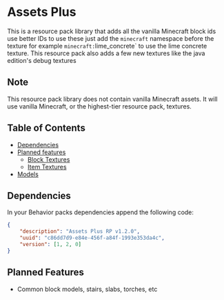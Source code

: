 # Assets Plus

This is a resource pack library that adds all the vanilla Minecraft block ids use better IDs to use these just add the `minecraft` namespace before the texture for example `minecraft:`lime_concrete` to use the lime concrete texture. This resource pack also adds a few new textures like the java edition's debug textures

## Note

This resource pack library does not contain vanilla Minecraft assets. It will use vanilla Minecraft, or the highest-tier resource pack, textures.

## Table of Contents

- [Dependencies](#dependencies)
- [Planned features](#planned-features)
  - [Block Textures](./Block%20Textures)
  - [Item Textures](./Item%20Textures)
- [Models](./Models)

## Dependencies

In your Behavior packs dependencies append the following code:

```json
{
    "description": "Assets Plus RP v1.2.0",
    "uuid": "c86dd7d9-e84e-456f-a84f-1993e353da4c",
    "version": [1, 2, 0]
}
```

## Planned Features

- Common block models, stairs, slabs, torches, etc

